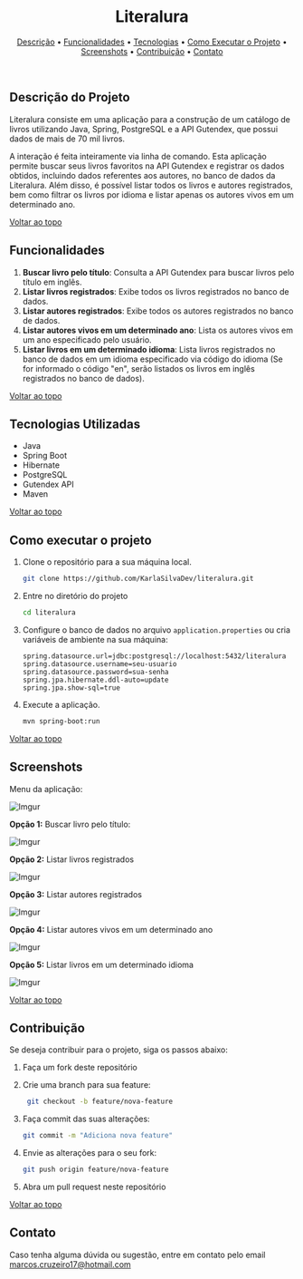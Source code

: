 <h1 align = "center">
  Literalura
</h1>
<p align="center">
  <a href="#descrição-do-projeto">Descrição</a> •
  <a href="#funcionalidades">Funcionalidades</a> •
  <a href="#tecnologias-utilizadas">Tecnologias</a> •
  <a href="#como-executar-o-projeto">Como Executar o Projeto</a> •
  <a href="#screenshots">Screenshots</a> •
  <a href="#contribuição">Contribuição</a> •
  <a href="#contato">Contato</a>
</p>

<br>

## Descrição do Projeto

Literalura consiste em uma aplicação para a construção de um catálogo de livros utilizando Java, Spring, PostgreSQL e a API Gutendex, que possui dados de mais de 70 mil livros.

A interação é feita inteiramente via linha de comando. Esta aplicação permite buscar seus livros favoritos na API Gutendex e registrar os dados obtidos, incluindo dados referentes aos autores, no banco de dados da Literalura. Além disso, é possível listar todos os livros e autores registrados, bem como filtrar os livros por idioma e listar apenas os autores vivos em um determinado ano. 


<a href="#--literalura">Voltar ao topo</a>


## Funcionalidades

1. **Buscar livro pelo título**: Consulta a API Gutendex para buscar livros pelo título em inglês.
2. **Listar livros registrados**: Exibe todos os livros registrados no banco de dados.
3. **Listar autores registrados**: Exibe todos os autores registrados no banco de dados.
4. **Listar autores vivos em um determinado ano**: Lista os autores vivos em um ano especificado pelo usuário.
5. **Listar livros em um determinado idioma**: Lista livros registrados no banco de dados em um idioma especificado via código do idioma (Se for informado o código "en", serão listados os livros em inglês registrados no banco de dados).

<a href="#--literalura">Voltar ao topo</a>

## Tecnologias Utilizadas 

- Java
- Spring Boot
- Hibernate
- PostgreSQL
- Gutendex API
- Maven

<a href="#--literalura">Voltar ao topo</a>

## Como executar o projeto 

1. Clone o repositório para a sua máquina local.
    ```bash
    git clone https://github.com/KarlaSilvaDev/literalura.git
    ```
    
2. Entre no diretório do projeto
    ```bash
    cd literalura
    ```
    
3. Configure o banco de dados no arquivo `application.properties` ou cria variáveis de ambiente na sua máquina:
    ```properties
    spring.datasource.url=jdbc:postgresql://localhost:5432/literalura
    spring.datasource.username=seu-usuario
    spring.datasource.password=sua-senha
    spring.jpa.hibernate.ddl-auto=update
    spring.jpa.show-sql=true
    ```
    
4. Execute a aplicação.
    ```bash
    mvn spring-boot:run
    ```

<a href="#--literalura">Voltar ao topo</a>

## Screenshots

Menu da aplicação:

![Imgur](https://i.imgur.com/UlNhCUL.png)

**Opção 1:** Buscar livro pelo título:

![Imgur](https://i.imgur.com/3XVgDFY.png)

**Opção 2:** Listar livros registrados

![Imgur](https://i.imgur.com/QmZjzzj.png)

**Opção 3:** Listar autores registrados

![Imgur](https://i.imgur.com/RF5WVF8.png)

**Opção 4:** Listar autores vivos em um determinado ano

![Imgur](https://i.imgur.com/w5vTUbe.png)

**Opção 5:** Listar livros em um determinado idioma

![Imgur](https://i.imgur.com/D9653Fr.png)

<a href="#--literalura">Voltar ao topo</a>

## Contribuição

Se deseja contribuir para o projeto, siga os passos abaixo:

1. Faça um fork deste repositório
   
2. Crie uma branch para sua feature:
    ```bash
     git checkout -b feature/nova-feature
    ```
    
3. Faça commit das suas alterações:
    ```bash
    git commit -m "Adiciona nova feature"
    ```
    
4. Envie as alterações para o seu fork:
    ```bash
    git push origin feature/nova-feature
    ```
    
5. Abra um pull request neste repositório

<a href="#--literalura">Voltar ao topo</a>

## Contato

Caso tenha alguma dúvida ou sugestão, entre em contato pelo email marcos.cruzeiro17@hotmail.com
